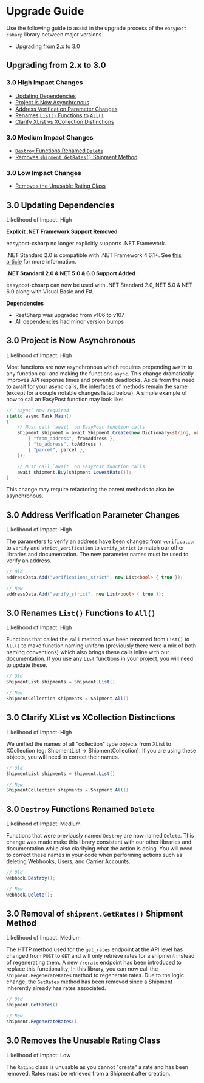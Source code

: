 # Upgrade Guide

Use the following guide to assist in the upgrade process of the `easypost-csharp` library between major versions.

-   [Upgrading from 2.x to 3.0](#upgrading-from-2x-to-30)

## Upgrading from 2.x to 3.0

### 3.0 High Impact Changes

-   [Updating Dependencies](#30-updating-dependencies)
-   [Project is Now Asynchronous](#30-project-is-now-asynchronous)
-   [Address Verification Parameter Changes](#30-address-verification-parameter-changes)
-   [Renames `List()` Functions to `All()`](#30-renames-list-functions-to-all)
-   [Clarify XList vs XCollection Distinctions](#30-clarify-xlist-vs-xcollection-distinctions)

### 3.0 Medium Impact Changes

-   [`Destroy` Functions Renamed `Delete`](#30-destroy-functions-renamed-delete)
-   [Removes `shipment.GetRates()` Shipment Method](#30-removal-of-shipmentgetrates-shipment-method)

### 3.0 Low Impact Changes

-   [Removes the Unusable Rating Class](#30-removes-the-unusable-rating-class)

## 3.0 Updating Dependencies

Likelihood of Impact: High

**Explicit .NET Framework Support Removed**

easypost-csharp no longer explicitly supports .NET Framework.

.NET Standard 2.0 is compatible with .NET Framework 4.6.1+. See [this article](https://docs.microsoft.com/en-us/dotnet/standard/net-standard?tabs=net-standard-2-0) for more information.

**.NET Standard 2.0 & NET 5.0 & 6.0 Support Added**

easypost-chsarp can now be used with .NET Standard 2.0, NET 5.0 & NET 6.0 along with Visual Basic and F#.

**Dependencies**

-   RestSharp was upgraded from v106 to v107
-   All dependencies had minor version bumps

## 3.0 Project is Now Asynchronous

Likelihood of Impact: High

Most functions are now asynchronous which requires prepending `await` to any function call and making the functions `async`. This change dramatically improves API response times and prevents deadlocks. Aside from the need to await for your async calls, the interfaces of methods remain the same (except for a couple notable changes listed below). A simple example of how to call an EasyPost function may look like:

```csharp
// `async` now required
static async Task Main()
{
    // Must call `await` on EasyPost function calls
    Shipment shipment = await Shipment.Create(new Dictionary<string, object>() {
        { "from_address", fromAddress },
        { "to_address", toAddress },
        { "parcel", parcel },
    });

    // Must call `await` on EasyPost function calls
    await shipment.Buy(shipment.LowestRate());
}
```

This change may require refactoring the parent methods to also be asynchronous.

## 3.0 Address Verification Parameter Changes

Likelihood of Impact: High

The parameters to verify an address have been changed from `verification` to `verify` and `strict_verification` to `verify_strict` to match our other libraries and documentation. The new parameter names must be used to verify an address.

```csharp
// Old
addressData.Add("verifications_strict", new List<bool> { true });

// New
addressData.Add("verify_strict", new List<bool> { true });
```

## 3.0 Renames `List()` Functions to `All()`

Likelihood of Impact: High

Functions that called the `/all` method have been renamed from `List()` to `All()` to make function naming uniform (previously there were a mix of both naming conventions) which also brings these calls inline with our documentation. If you use any `List` functions in your project, you will need to update these.

```csharp
// Old
ShipmentList shipments = Shipment.List()

// New
ShipmentCollection shipments = Shipment.All()
```

## 3.0 Clarify XList vs XCollection Distinctions

Likelihood of Impact: High

We unified the names of all "collection" type objects from XList to XCollection (eg: ShipmentList -> ShipmentCollection). If you are using these objects, you will need to correct their names.

```csharp
// Old
ShipmentList shipments = Shipment.List()

// New
ShipmentCollection shipments = Shipment.All()
```

## 3.0 `Destroy` Functions Renamed `Delete`

Likelihood of Impact: Medium

Functions that were previously named `Destroy` are now named `Delete`. This change was made make this library consistent with our other libraries and documentation while also clarifying what the action is doing. You will need to correct these names in your code when performing actions such as deleting Webhooks, Users, and Carrier Accounts.

```csharp
// Old
webhook.Destroy();

// New
webhook.Delete();
```

## 3.0 Removal of `shipment.GetRates()` Shipment Method

Likelihood of Impact: Medium

The HTTP method used for the `get_rates` endpoint at the API level has changed from `POST` to `GET` and will only retrieve rates for a shipment instead of regenerating them. A new `/rerate` endpoint has been introduced to replace this functionality; In this library, you can now call the `shipment.RegenerateRates` method to regenerate rates. Due to the logic change, the `GetRates` method has been removed since a Shipment inherently already has rates associated.

```csharp
// Old
shipment.GetRates()

// New
shipment.RegenerateRates()
```

## 3.0 Removes the Unusable Rating Class

Likelihood of Impact: Low

The `Rating` class is unusable as you cannot "create" a rate and has been removed. Rates must be retrieved from a Shipment after creation.
